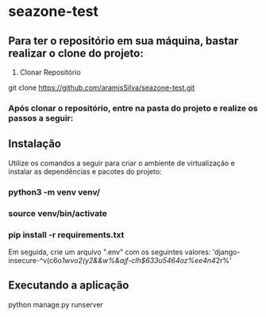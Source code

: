 # seazone-test

## Para ter o repositório em sua máquina, bastar realizar o clone do projeto:

1. Clonar Repositório

git clone https://github.com/aramisSilva/seazone-test.git
### Após clonar o repositório, entre na pasta do projeto e realize os passos a seguir:

## Instalação

Utilize os comandos a seguir para criar o ambiente de virtualização e instalar as dependências e pacotes do projeto:

### python3 -m venv venv/
### source venv/bin/activate
### pip install -r requirements.txt

Em seguida, crie um arquivo ".env" com os seguintes valores:
'django-insecure-^v(c6o*1$w$vo2(y2&&w%&ajf-clh$633u5464oz%ee4n4*2r%'

## Executando a aplicação

python manage.py runserver

